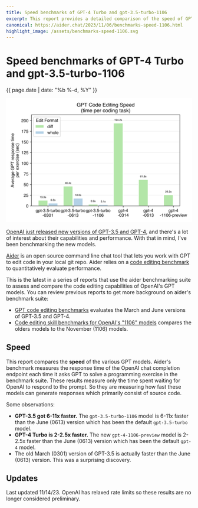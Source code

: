 ```yaml
---
title: Speed benchmarks of GPT-4 Turbo and gpt-3.5-turbo-1106
excerpt: This report provides a detailed comparison of the speed of GPT-4 Turbo and gpt-3.5-turbo-1106 models based on the aider benchmarking suite.
canonical: https://aider.chat/2023/11/06/benchmarks-speed-1106.html
highlight_image: /assets/benchmarks-speed-1106.svg
---
```

# Speed benchmarks of GPT-4 Turbo and gpt-3.5-turbo-1106

<p class="post-date">{{ page.date | date: "%b %-d, %Y" }}</p>

[![benchmark results](/assets/benchmarks-speed-1106.svg)](https://aider.chat/assets/benchmarks-speed-1106.svg)

[OpenAI just released new versions of GPT-3.5 and GPT-4](https://openai.com/blog/new-models-and-developer-products-announced-at-devday),
and there's a lot
of interest about their capabilities and performance.
With that in mind, I've been benchmarking the new models.

[Aider](https://github.com/paul-gauthier/aider)
is an open source command line chat tool that lets you work with GPT to edit
code in your local git repo.
Aider relies on a
[code editing benchmark](https://aider.chat/docs/benchmarks.html)
to quantitatively evaluate
performance.

This is the latest in a series of reports
that use the aider benchmarking suite to assess and compare the code
editing capabilities of OpenAI's GPT models. You can review previous
reports to get more background on aider's benchmark suite:

- [GPT code editing benchmarks](https://aider.chat/docs/benchmarks.html) evaluates the March and June versions of GPT-3.5 and GPT-4.
- [Code editing skill benchmarks for OpenAI's "1106" models](https://aider.chat/docs/benchmarks-1106.html) compares the olders models to the November (1106) models.

## Speed

This report compares the **speed** of the various GPT models.
Aider's benchmark measures the response time of the OpenAI chat completion
endpoint each time it asks GPT to solve a programming exercise in the benchmark
suite. These results measure only the time spent waiting for OpenAI to
respond to the prompt.
So they are measuring
how fast these models can
generate responses which primarily consist of source code.

Some observations:

- **GPT-3.5 got 6-11x faster.** The `gpt-3.5-turbo-1106` model is 6-11x faster than the June (0613) version which has been the default `gpt-3.5-turbo` model.
- **GPT-4 Turbo is 2-2.5x faster.** The new `gpt-4-1106-preview` model is 2-2.5x faster than the June (0613) version which has been the default `gpt-4` model.
- The old March (0301) version of GPT-3.5 is actually faster than the June (0613) version. This was a surprising discovery.

## Updates

Last updated 11/14/23.
OpenAI has relaxed rate limits so these results are no longer considered preliminary.
